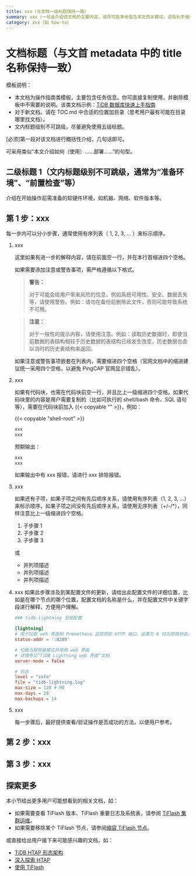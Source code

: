 ```yaml
---
title: xxx（与文档一级标题保持一致）
summary: xxx（一句话介绍该文档的主要内容，请尽可能多地包含本文的关键词，这有利于搜索引擎优化）
category: xxx（如 how-to）
---
```


# 文档标题（与文首 metadata 中的 title 名称保持一致）

模板说明：

- 本文档为操作指南类模板，主要包含任务信息。你可直接复制使用，并删除模板中不需要的说明。该类文档示例：[TiDB 数据库快速上手指南](/quick-start-with-tidb.md)
- 对于新文档，请在 TOC.md 中合适的位置加目录（思考用户最有可能在目录哪里找文档）。
- 文内标题级别不可跳级，尽量避免使用五级标题。

[必须]第一段对该文档进行概括性介绍，几句话即可。

可采用类似“本文介绍如何（使用）……部署……”的句型。

## 二级标题 1（文内标题级别不可跳级，通常为“准备环境”、“前置检查”等）

介绍在开始操作前需准备的软硬件环境，如机器、网络、软件版本等。

## 第 1 步：xxx

每一步内可以分小步骤，通常使用有序列表（ 1, 2, 3, … ）来标示顺序。

1. xxx

    这里如果有进一步的解释内容，请在前面空一行，并在本行首缩进四个空格。

    如果需要添加注意或警告事项，需严格遵循以下格式。

    > **警告：**
    >
    > 对于可能会给用户带来风险的信息，例如系统可用性、安全、数据丢失等，请使用警告。例如：请勿在备份前删除此文件，否则可能导致系统不可用。

    > **注意：**
    >
    > 对于一般性的提示内容，请使用注意。例如：读取历史数据时，即使当前数据的表结构相较于历史数据的表结构已经发生改变，历史数据也会以当时的历史表结构来返回。

    如果注意或警告事项嵌套在列表内，需要缩进四个空格（官网文档中的缩进建议统一采用四个空格，以避免 PingCAP 官网显示错乱）。

2. xxx

    如果有代码块，也需在代码块前空一行，并且比上一级缩进四个空格。如果代码块里的内容是用户需要复制的（比如可执行的 shell/bash 命令、SQL 语句等），需要在代码块前加入 {{< copyable "" >}}，例如：

    {{< copyable "shell-root" >}}

    ```bash
    xxx
    xxx
    ```

    预期输出：

    ```bash
    xxx
    xxx
    ```

    如果输出中有 xxx 报错，请进行 xxx 排除报错。

3. xxx

    如果还有子项，如果子项之间有先后顺序关系，请使用有序列表（1, 2, 3, …）来标示顺序，如果子项之间没有先后顺序关系，请使用无序列表（+/-/*），同样注意比上一级缩进四个空格。

    1. 子步骤 1
    2. 子步骤 2
    3. 子步骤 3

    或
    + 并列项描述
    + 并列项描述
    + 并列项描述

4. xxx 如果此步骤涉及到某配置文件的更新，请给出此配置文件的详细位置，比如是在哪个节点的哪个位置，配置文档的名称是什么，并在配置文件中关键字段进行解释，方便用户理解。

    ```toml
    ### tidb-lightning 全局配置

    [lightning]
    # 用于拉取 web 界面和 Prometheus 监控项的 HTTP 端口。设置为 0 时为禁用状态。
    status-addr = ':8289'

    # 切换为服务器模式并使用 web 界面
    # 详情参见“TiDB Lightning web 界面”文档
    server-mode = false

    # 日志
    level = "info"
    file = "tidb-lightning.log"
    max-size = 128 # MB
    max-days = 28
    max-backups = 14
    ```

5. xxx

    每一步骤后，最好提供查看/验证操作是否成功的方法，以便用户参考。

## 第 2 步：xxx

## 第 3 步：xxx

## 探索更多

本小节给出更多用户可能想看到的相关文档，如：

- 如果需要查看 TiFlash 版本、TiFlash 重要日志及系统表，请参阅 [TiFlash 集群运维](/tiflash/maintain-tiflash.md)。
- 如果需要移除某个 TiFlash 节点，请参阅[缩容 TiFlash 节点](/scale-tidb-using-tiup.md#缩容-tiflash-节点)。

或直接给出用户接下来可能感兴趣的文档，如：

- [TiDB HTAP 形态架构](/tiflash/tiflash-overview.md#整体架构)
- [深入探索 HTAP](/explore-htap.md)
- [使用 TiFlash](/tiflash/use-tiflash.md)